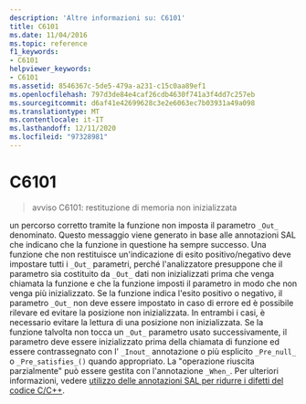 ```yaml
---
description: 'Altre informazioni su: C6101'
title: C6101
ms.date: 11/04/2016
ms.topic: reference
f1_keywords:
- C6101
helpviewer_keywords:
- C6101
ms.assetid: 8546367c-5de5-479a-a231-c15c0aa89ef1
ms.openlocfilehash: 797d3de84e4caf26cdb4630f741a3f4dd7c257eb
ms.sourcegitcommit: d6af41e42699628c3e2e6063ec7b03931a49a098
ms.translationtype: MT
ms.contentlocale: it-IT
ms.lasthandoff: 12/11/2020
ms.locfileid: "97328981"
---
```

# <a name="c6101"></a>C6101

> avviso C6101: restituzione di memoria non inizializzata

un percorso corretto tramite la funzione non imposta il parametro `_Out_` denominato. Questo messaggio viene generato in base alle annotazioni SAL che indicano che la funzione in questione ha sempre successo. Una funzione che non restituisce un'indicazione di esito positivo/negativo deve impostare tutti i `_Out_` parametri, perché l'analizzatore presuppone che il parametro sia costituito da `_Out_` dati non inizializzati prima che venga chiamata la funzione e che la funzione imposti il parametro in modo che non venga più inizializzato. Se la funzione indica l'esito positivo o negativo, il parametro `_Out_` non deve essere impostato in caso di errore ed è possibile rilevare ed evitare la posizione non inizializzata. In entrambi i casi, è necessario evitare la lettura di una posizione non inizializzata. Se la funzione talvolta non tocca un `_Out_` parametro usato successivamente, il parametro deve essere inizializzato prima della chiamata di funzione ed essere contrassegnato con l' `_Inout_` annotazione o più esplicito `_Pre_null_` o `_Pre_satisfies_()` quando appropriato. La "operazione riuscita parzialmente" può essere gestita con l'annotazione `_When_`. Per ulteriori informazioni, vedere [utilizzo delle annotazioni SAL per ridurre i difetti del codice C/C++](../code-quality/using-sal-annotations-to-reduce-c-cpp-code-defects.md).
